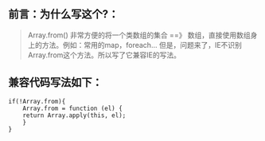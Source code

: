 ## 前言：为什么写这个?：
> Array.from() 非常方便的将一个类数组的集合 ==》 数组，直接使用数组身上的方法。例如：常用的map，foreach...
> 但是，问题来了，IE不识别Array.from这个方法。所以写了它兼容IE的写法。

## 兼容代码写法如下：

```
if(!Array.from){
    Array.from = function (el) {
	return Array.apply(this, el);
    }
}
```
